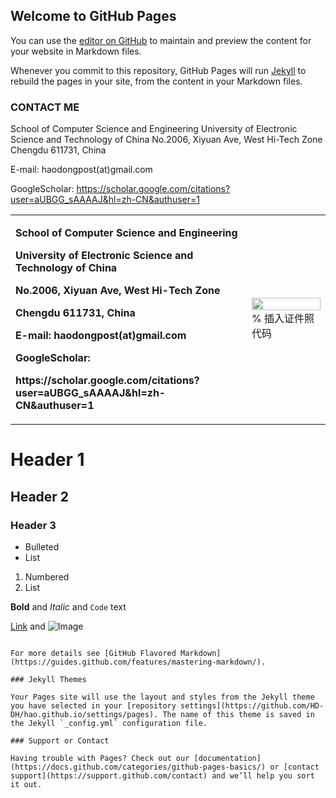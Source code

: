 ## Welcome to GitHub Pages

You can use the [editor on GitHub](https://github.com/HD-DH/hao.github.io/edit/gh-pages/index.md) to maintain and preview the content for your website in Markdown files.

Whenever you commit to this repository, GitHub Pages will run [Jekyll](https://jekyllrb.com/) to rebuild the pages in your site, from the content in your Markdown files.

### CONTACT ME                                               

School of Computer Science and Engineering
University of Electronic Science and Technology of China
No.2006, Xiyuan Ave, West Hi-Tech Zone
Chengdu 611731, China

E-mail: haodongpost(at)gmail.com

GoogleScholar: 
‪https://scholar.google.com/citations?user=aUBGG_sAAAAJ&hl=zh-CN&authuser=1 ‬


<table border="0">
  <tr>
    <td width="75%">
        <p><b>School of Computer Science and Engineering</b></p>
        <p><b>University of Electronic Science and Technology of China</b></p>
        <p><b>No.2006, Xiyuan Ave, West Hi-Tech Zone</b></p>
        <p><b>Chengdu 611731, China</b></p>
        <p><b></b></p>
        <p><b>E-mail: haodongpost(at)gmail.com</b></p>
        <p><b>  </b></p>
        <p><b>GoogleScholar: </b></p>
        <p><b>‪https://scholar.google.com/citations?user=aUBGG_sAAAAJ&hl=zh-CN&authuser=1 ‬</b></p>
    </td>
    <td width="25%">
      <img src="/zhengjianzhao.jpg" width="100%">      % 插入证件照代码
    </td>
  </tr>
</table>
 



# Header 1
## Header 2
### Header 3

- Bulleted
- List

1. Numbered
2. List

**Bold** and _Italic_ and `Code` text

[Link](url) and ![Image](src)
```

For more details see [GitHub Flavored Markdown](https://guides.github.com/features/mastering-markdown/).

### Jekyll Themes

Your Pages site will use the layout and styles from the Jekyll theme you have selected in your [repository settings](https://github.com/HD-DH/hao.github.io/settings/pages). The name of this theme is saved in the Jekyll `_config.yml` configuration file.

### Support or Contact

Having trouble with Pages? Check out our [documentation](https://docs.github.com/categories/github-pages-basics/) or [contact support](https://support.github.com/contact) and we’ll help you sort it out.
